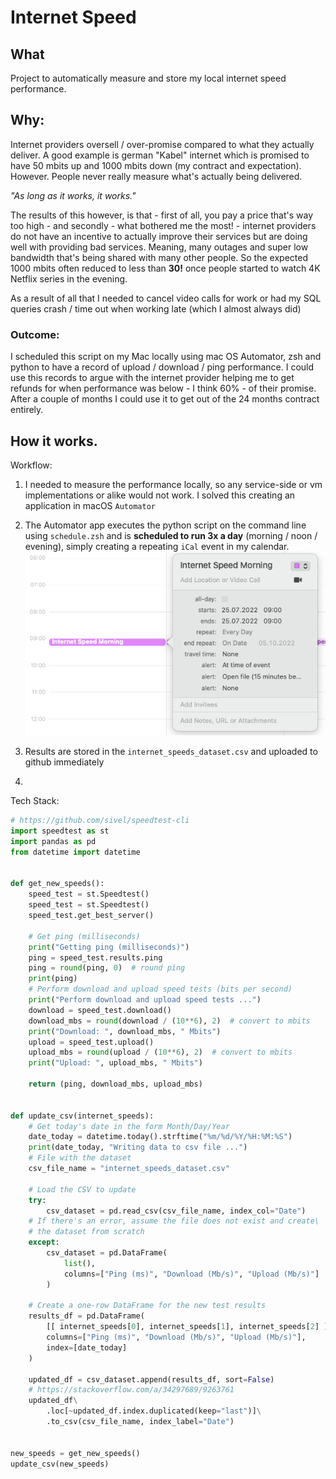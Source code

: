 # Internet Speed

## What
Project to automatically measure and store my local internet speed performance. 

## Why: 
Internet providers oversell / over-promise compared to what they actually deliver. A good example is german "Kabel" internet which is promised to have 50 mbits up and 1000 mbits down (my contract and expectation). However. People never really measure what's actually being delivered. 

_"As long as it works, it works."_

The results of this however, is that - first of all, you pay a price that's way too high - and secondly - what bothered me the most! - internet providers do not have an incentive to actually improve their services but are doing well with providing bad services. Meaning, many outages and super low bandwidth that's being shared with many other people. So the expected 1000 mbits often reduced to less than **30!** once people started to watch 4K Netflix series in the evening.

As a result of all that I needed to cancel video calls for work or had my SQL queries crash / time out when working late (which I almost always did)

### Outcome: 

I scheduled this script on my Mac locally using mac OS Automator, zsh and python to have a record of upload / download / ping performance. I could use this records to argue with the internet provider helping me to get refunds for when performance was below - I think 60% - of their promise. After a couple of months I could use it to get out of the 24 months contract entirely. 

## How it works. 

Workflow: 

1. I needed to measure the performance locally, so any service-side or vm implementations or alike would not work. I solved this creating an application in macOS ``Automator`` 
2. The Automator app executes the python script on the command line using ``schedule.zsh`` and is **scheduled to run 3x a day** (morning / noon / evening), simply creating a repeating `iCal` event in my calendar.
<img src="img/calendar.png"></img>

1. Results are stored in the `internet_speeds_dataset.csv` and uploaded to github immediately
2. 

Tech Stack: 


```Python
# https://github.com/sivel/speedtest-cli
import speedtest as st
import pandas as pd
from datetime import datetime


def get_new_speeds():
    speed_test = st.Speedtest()
    speed_test = st.Speedtest()
    speed_test.get_best_server()

    # Get ping (milliseconds)
    print("Getting ping (milliseconds)")
    ping = speed_test.results.ping
    ping = round(ping, 0)  # round ping
    print(ping)
    # Perform download and upload speed tests (bits per second)
    print("Perform download and upload speed tests ...")
    download = speed_test.download()
    download_mbs = round(download / (10**6), 2)  # convert to mbits
    print("Download: ", download_mbs, " Mbits")
    upload = speed_test.upload()
    upload_mbs = round(upload / (10**6), 2)  # convert to mbits
    print("Upload: ", upload_mbs, " Mbits")

    return (ping, download_mbs, upload_mbs)


def update_csv(internet_speeds):
    # Get today's date in the form Month/Day/Year
    date_today = datetime.today().strftime("%m/%d/%Y/%H:%M:%S")
    print(date_today, "Writing data to csv file ...")
    # File with the dataset
    csv_file_name = "internet_speeds_dataset.csv"

    # Load the CSV to update
    try:
        csv_dataset = pd.read_csv(csv_file_name, index_col="Date")
    # If there's an error, assume the file does not exist and create\
    # the dataset from scratch
    except:
        csv_dataset = pd.DataFrame(
            list(),
            columns=["Ping (ms)", "Download (Mb/s)", "Upload (Mb/s)"]
        )

    # Create a one-row DataFrame for the new test results
    results_df = pd.DataFrame(
        [[ internet_speeds[0], internet_speeds[1], internet_speeds[2] ]],
        columns=["Ping (ms)", "Download (Mb/s)", "Upload (Mb/s)"],
        index=[date_today]
    )

    updated_df = csv_dataset.append(results_df, sort=False)
    # https://stackoverflow.com/a/34297689/9263761
    updated_df\
        .loc[~updated_df.index.duplicated(keep="last")]\
        .to_csv(csv_file_name, index_label="Date")


new_speeds = get_new_speeds()
update_csv(new_speeds)

```